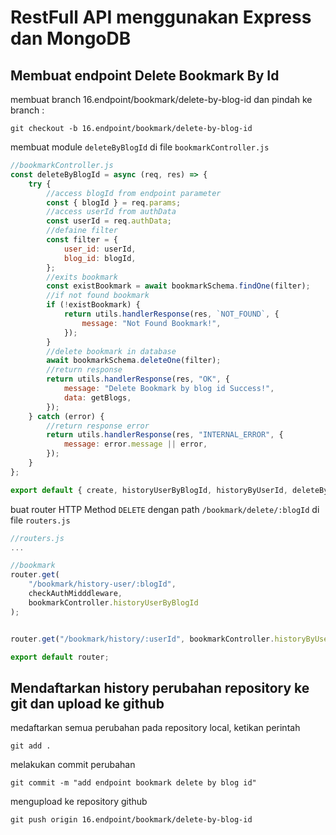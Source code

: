 # RestFull API menggunakan Express dan MongoDB

## Membuat endpoint Delete Bookmark By Id

membuat branch 16.endpoint/bookmark/delete-by-blog-id dan pindah ke branch :

```console
git checkout -b 16.endpoint/bookmark/delete-by-blog-id
```

membuat module `deleteByBlogId` di file `bookmarkController.js`

```js
//bookmarkController.js
const deleteByBlogId = async (req, res) => {
    try {
        //access blogId from endpoint parameter
        const { blogId } = req.params;
        //access userId from authData
        const userId = req.authData;
        //defaine filter
        const filter = {
            user_id: userId,
            blog_id: blogId,
        };
        //exits bookmark
        const existBookmark = await bookmarkSchema.findOne(filter);
        //if not found bookmark
        if (!existBookmark) {
            return utils.handlerResponse(res, `NOT_FOUND`, {
                message: "Not Found Bookmark!",
            });
        }
        //delete bookmark in database
        await bookmarkSchema.deleteOne(filter);
        //return response
        return utils.handlerResponse(res, "OK", {
            message: "Delete Bookmark by blog id Success!",
            data: getBlogs,
        });
    } catch (error) {
        //return response error
        return utils.handlerResponse(res, "INTERNAL_ERROR", {
            message: error.message || error,
        });
    }
};

export default { create, historyUserByBlogId, historyByUserId, deleteByBlogId };
```

buat router HTTP Method `DELETE` dengan path `/bookmark/delete/:blogId` di file `routers.js`

```js
//routers.js
...

//bookmark
router.get(
    "/bookmark/history-user/:blogId",
    checkAuthMidddleware,
    bookmarkController.historyUserByBlogId
);


router.get("/bookmark/history/:userId", bookmarkController.historyByUserId);

export default router;

```

## Mendaftarkan history perubahan repository ke git dan upload ke github

medaftarkan semua perubahan pada repository local, ketikan perintah

```console
git add .
```

melakukan commit perubahan

```console
git commit -m "add endpoint bookmark delete by blog id"
```

mengupload ke repository github

```console
git push origin 16.endpoint/bookmark/delete-by-blog-id
```

